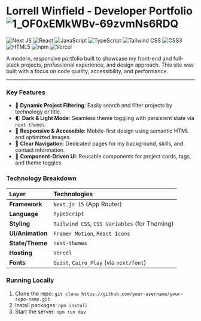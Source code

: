 # Lorrell Winfield - Developer Portfolio ![1_OF0xEMkWBv-69zvmNs6RDQ](https://github.com/user-attachments/assets/953bff9a-fa50-4e45-8341-630cd94e06e2)





![Next JS](https://img.shields.io/badge/Next-black?style=for-the-badge&logo=next.js&logoColor=white)
![React](https://img.shields.io/badge/react-%2320232a.svg?style=for-the-badge&logo=react&logoColor=%2361DAFB)
![JavaScript](https://img.shields.io/badge/JavaScript-F7DF1E?style=for-the-badge&logo=JavaScript&logoColor=000)
![TypeScript](https://img.shields.io/badge/typescript-%23007ACC.svg?style=for-the-badge&logo=typescript&logoColor=white)
![Tailwind CSS](https://img.shields.io/badge/tailwindcss-%2338B2AC.svg?style=for-the-badge&logo=tailwind-css&logoColor=white)
![CSS3](https://img.shields.io/badge/css3-%231572B6.svg?style=for-the-badge&logo=css3&logoColor=white)
![HTML5](https://img.shields.io/badge/html5-%23E34F26.svg?style=for-the-badge&logo=html5&logoColor=white)
![npm](https://img.shields.io/badge/npm-%23CB3837.svg?style=for-the-badge&logo=npm&logoColor=white)
![Vercel](https://img.shields.io/badge/Vercel-000000?style=for-the-badge&logo=vercel&logoColor=white)

A modern, responsive portfolio built to showcase my front-end and full-stack projects, professional experience, and design approach. This site was built with a focus on code quality, accessibility, and performance.

---

### Key Features

-   🔎 **Dynamic Project Filtering**: Easily search and filter projects by technology or title.
-   🌓 **Dark & Light Mode**: Seamless theme toggling with persistent state via `next-themes`.
-   📱 **Responsive & Accessible**: Mobile-first design using semantic HTML and optimized images.
-   📄 **Clear Navigation**: Dedicated pages for my background, skills, and contact information.
-   🧩 **Component-Driven UI**: Reusable components for project cards, tags, and theme toggles.

### Technology Breakdown

| Layer          | Technologies                                            |
| :------------- | :------------------------------------------------------ |
| **Framework** | `Next.js 15` (App Router)                               |
| **Language** | `TypeScript`                                            |
| **Styling** | `Tailwind CSS`, `CSS Variables` (for Theming)           |
| **UI/Animation** | `Framer Motion`, `React Icons`                          |
| **State/Theme**| `next-themes`                                           |
| **Hosting** | `Vercel`                                                |
| **Fonts** | `Geist`, `Cairo_Play` (via `next/font`)                 |

### Running Locally

1.  Clone the repo: `git clone https://github.com/your-username/your-repo-name.git`
2.  Install packages: `npm install`
3.  Start the server: `npm run dev`
